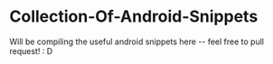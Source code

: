 # Collection-Of-Android-Snippets
Will be compiling the useful android snippets here -- feel free to pull request! : D
